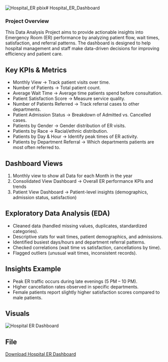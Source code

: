 ![Hospital_ER pbix](https://github.com/user-attachments/assets/a71da8ce-10f5-4348-b636-7b552393c711)# Hospital_ER_Dashboard
### Project Overview
This Data Analysis Project aims to provide actionable insights into Emergency Room (ER) performance by analyzing patient flow, wait times, satisfaction, and referral patterns. The dashboard is designed to help hospital management and staff make data-driven decisions for improving efficiency and patient care.

## Key KPIs & Metrics
- Monthly View → Track patient visits over time.
- Number of Patients → Total patient count.
- Average Wait Time → Average time patients spend before consultation.
- Patient Satisfaction Score → Measure service quality.
- Number of Patients Referred → Track referral cases to other departments.
- Patient Admission Status → Breakdown of Admitted vs. Cancelled cases.
- Patients by Gender → Gender distribution of ER visits.
- Patients by Race → Racial/ethnic distribution.
- Patients by Day & Hour → Identify peak times of ER activity.
- Patients by Department Referral → Which departments patients are most often referred to.
## Dashboard Views
1. Monthly view to show all Data for each Month in the year
2. Consolidated View Dashboard → Overall ER performance KPIs and trends
3. Patient View Dashboard → Patient-level insights (demographics, admission status, satisfaction)

## Exploratory Data Analysis (EDA)
- Cleaned data (handled missing values, duplicates, standardized categories).
- Descriptive stats for wait times, patient demographics, and admissions.
- Identified busiest days/hours and department referral patterns.
- Checked correlations (wait time vs satisfaction, cancellations by time).
- Flagged outliers (unusual wait times, inconsistent records).

## Insights Example
- Peak ER traffic occurs during late evenings (5 PM – 10 PM).
- Higher cancellation rates observed in specific departments.
- Female patients report slightly higher satisfaction scores compared to male patients.

## Visuals
![Hospital ER Dashboard](./Hospital%20ER.gif)
## File
[Download Hospital ER Dashboard](./Hospital_ER_Dashboard.pbix)
